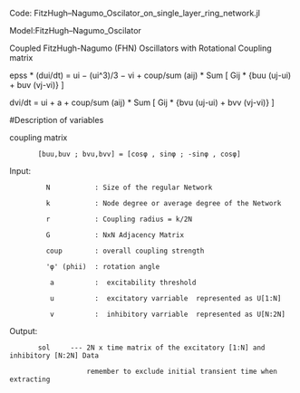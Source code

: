 Code: FitzHugh–Nagumo_Oscilator_on_single_layer_ring_network.jl

Model:FitzHugh–Nagumo_Oscilator

Coupled FitzHugh-Nagumo (FHN) Oscillators with Rotational Coupling matrix


epss * (dui/dt) = ui − (ui^3)/3 − vi + coup/sum (aij) * Sum [ Gij * {buu (uj-ui) + buv (vj-vi)} ]


dvi/dt = ui + a + coup/sum (aij) * Sum [ Gij * {bvu (uj-ui) + bvv (vj-vi)} ]

#Description of variables

coupling matrix

           [buu,buv ; bvu,bvv] = [cosφ , sinφ ; -sinφ , cosφ]
           
Input:

             N           : Size of the regular Network
             
             k           : Node degree or average degree of the Network
             
             r           : Coupling radius = k/2N 
             
             G           : NxN Adjacency Matrix
             
             coup        : overall coupling strength    
             
             'φ' (phii)  : rotation angle
             
              a          :  excitability threshold
              
              u          :  excitatory varriable  represented as U[1:N]
              
              v          :  inhibitory varriable  represented as U[N:2N]

Output: 

           sol     --- 2N x time matrix of the excitatory [1:N] and inhibitory [N:2N] Data
           
                       remember to exclude initial transient time when extracting



